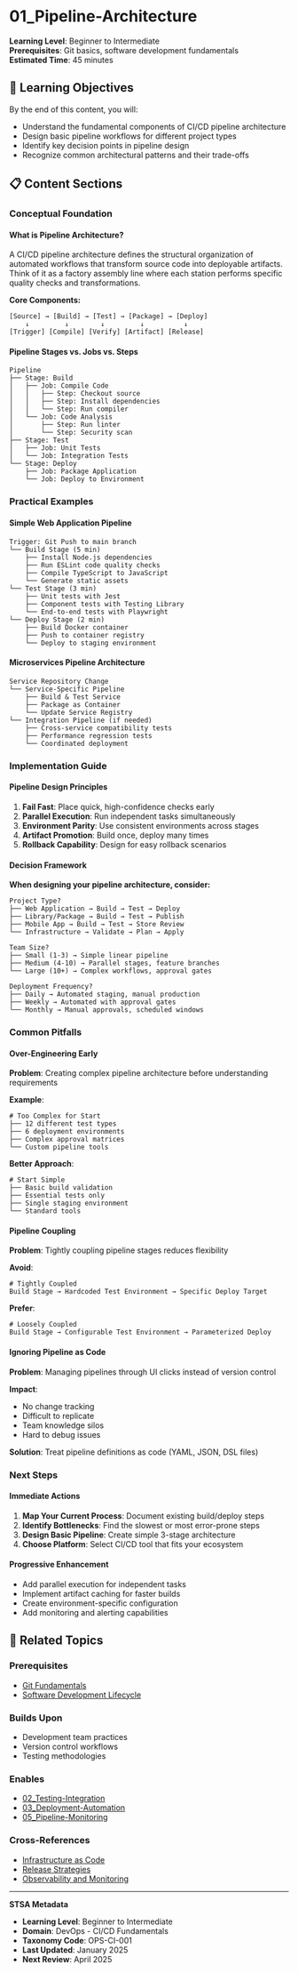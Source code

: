 # 01_Pipeline-Architecture

**Learning Level**: Beginner to Intermediate  
**Prerequisites**: Git basics, software development fundamentals  
**Estimated Time**: 45 minutes

## 🎯 Learning Objectives

By the end of this content, you will:

- Understand the fundamental components of CI/CD pipeline architecture
- Design basic pipeline workflows for different project types
- Identify key decision points in pipeline design
- Recognize common architectural patterns and their trade-offs

## 📋 Content Sections

### Conceptual Foundation

#### What is Pipeline Architecture?

A CI/CD pipeline architecture defines the structural organization of automated workflows that transform source code into deployable artifacts. Think of it as a factory assembly line where each station performs specific quality checks and transformations.

**Core Components:**

```text
[Source] → [Build] → [Test] → [Package] → [Deploy]
    ↓         ↓        ↓         ↓          ↓
[Trigger] [Compile] [Verify] [Artifact] [Release]
```

#### Pipeline Stages vs. Jobs vs. Steps

```text
Pipeline
├── Stage: Build
│   ├── Job: Compile Code
│   │   ├── Step: Checkout source
│   │   ├── Step: Install dependencies  
│   │   └── Step: Run compiler
│   └── Job: Code Analysis
│       ├── Step: Run linter
│       └── Step: Security scan
├── Stage: Test
│   ├── Job: Unit Tests
│   └── Job: Integration Tests
└── Stage: Deploy
    ├── Job: Package Application
    └── Job: Deploy to Environment
```

### Practical Examples

#### Simple Web Application Pipeline

```text
Trigger: Git Push to main branch
└── Build Stage (5 min)
    ├── Install Node.js dependencies
    ├── Run ESLint code quality checks
    ├── Compile TypeScript to JavaScript
    └── Generate static assets
└── Test Stage (3 min)
    ├── Unit tests with Jest
    ├── Component tests with Testing Library
    └── End-to-end tests with Playwright
└── Deploy Stage (2 min)
    ├── Build Docker container
    ├── Push to container registry
    └── Deploy to staging environment
```

#### Microservices Pipeline Architecture

```text
Service Repository Change
└── Service-Specific Pipeline
    ├── Build & Test Service
    ├── Package as Container
    └── Update Service Registry
└── Integration Pipeline (if needed)
    ├── Cross-service compatibility tests
    ├── Performance regression tests
    └── Coordinated deployment
```

### Implementation Guide

#### Pipeline Design Principles

1. **Fail Fast**: Place quick, high-confidence checks early
2. **Parallel Execution**: Run independent tasks simultaneously
3. **Environment Parity**: Use consistent environments across stages
4. **Artifact Promotion**: Build once, deploy many times
5. **Rollback Capability**: Design for easy rollback scenarios

#### Decision Framework

**When designing your pipeline architecture, consider:**

```text
Project Type?
├── Web Application → Build → Test → Deploy
├── Library/Package → Build → Test → Publish
├── Mobile App → Build → Test → Store Review
└── Infrastructure → Validate → Plan → Apply

Team Size?
├── Small (1-3) → Simple linear pipeline
├── Medium (4-10) → Parallel stages, feature branches
└── Large (10+) → Complex workflows, approval gates

Deployment Frequency?
├── Daily → Automated staging, manual production
├── Weekly → Automated with approval gates
└── Monthly → Manual approvals, scheduled windows
```

### Common Pitfalls

#### Over-Engineering Early

**Problem**: Creating complex pipeline architecture before understanding requirements

**Example**:

```text
# Too Complex for Start
├── 12 different test types
├── 6 deployment environments  
├── Complex approval matrices
└── Custom pipeline tools
```

**Better Approach**:

```text
# Start Simple
├── Basic build validation
├── Essential tests only
├── Single staging environment
└── Standard tools
```

#### Pipeline Coupling

**Problem**: Tightly coupling pipeline stages reduces flexibility

**Avoid**:

```text
# Tightly Coupled
Build Stage → Hardcoded Test Environment → Specific Deploy Target
```

**Prefer**:

```text
# Loosely Coupled  
Build Stage → Configurable Test Environment → Parameterized Deploy
```

#### Ignoring Pipeline as Code

**Problem**: Managing pipelines through UI clicks instead of version control

**Impact**:

- No change tracking
- Difficult to replicate
- Team knowledge silos
- Hard to debug issues

**Solution**: Treat pipeline definitions as code (YAML, JSON, DSL files)

### Next Steps

#### Immediate Actions

1. **Map Your Current Process**: Document existing build/deploy steps
2. **Identify Bottlenecks**: Find the slowest or most error-prone steps  
3. **Design Basic Pipeline**: Create simple 3-stage architecture
4. **Choose Platform**: Select CI/CD tool that fits your ecosystem

#### Progressive Enhancement

- Add parallel execution for independent tasks
- Implement artifact caching for faster builds
- Create environment-specific configuration
- Add monitoring and alerting capabilities

## 🔗 Related Topics

### Prerequisites

- [Git Fundamentals](../../01_Development/README.md)
- [Software Development Lifecycle](../../01_Development/04_Professional-Practice/)

### Builds Upon

- Development team practices
- Version control workflows
- Testing methodologies

### Enables

- [02_Testing-Integration](02_Testing-Integration.md)
- [03_Deployment-Automation](03_Deployment-Automation.md)
- [05_Pipeline-Monitoring](05_Pipeline-Monitoring.md)

### Cross-References

- [Infrastructure as Code](../02_Infrastructure-as-Code/)
- [Release Strategies](../04_Release-Strategies/)
- [Observability and Monitoring](../03_Observability-and-Monitoring/)

---

**STSA Metadata**

- **Learning Level**: Beginner to Intermediate
- **Domain**: DevOps - CI/CD Fundamentals  
- **Taxonomy Code**: OPS-CI-001
- **Last Updated**: January 2025
- **Next Review**: April 2025
